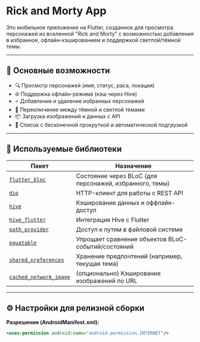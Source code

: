 # Rick and Morty App

Это мобильное приложение на Flutter, созданное для просмотра персонажей из вселенной "Rick and Morty" с возможностью добавления в избранное, офлайн-кэшированием и поддержкой светлой/тёмной темы.

---

## 🚀 Основные возможности

- 🔍 Просмотр персонажей (имя, статус, раса, локация)
- 🌐 Поддержка офлайн-режима (кэш через Hive)
- ⭐ Добавление и удаление избранных персонажей
- 🎨 Переключение между тёмной и светлой темами
- 📦 Загрузка изображений и данных с API
- 📃 Список с бесконечной прокруткой и автоматической подгрузкой

---

## 🧱 Используемые библиотеки

| Пакет | Назначение |
|------|------------|
| [`flutter_bloc`](https://pub.dev/packages/flutter_bloc) | Состояние через BLoC (для персонажей, избранного, темы) |
| [`dio`](https://pub.dev/packages/dio) | HTTP-клиент для работы с REST API |
| [`hive`](https://pub.dev/packages/hive) | Кэширование данных и оффлайн-доступ |
| [`hive_flutter`](https://pub.dev/packages/hive_flutter) | Интеграция Hive с Flutter |
| [`path_provider`](https://pub.dev/packages/path_provider) | Доступ к путям в файловой системе |
| [`equatable`](https://pub.dev/packages/equatable) | Упрощает сравнение объектов BLoC-событий/состояний |
| [`shared_preferences`](https://pub.dev/packages/shared_preferences) | Хранение предпочтений (например, текущая тема) |
| [`cached_network_image`](https://pub.dev/packages/cached_network_image) | (опционально) Кэширование изображений по URL |

---

## ⚙️ Настройки для релизной сборки

**Разрешения (AndroidManifest.xml):**

```xml
<uses-permission android:name="android.permission.INTERNET"/>
